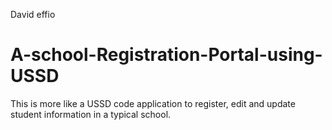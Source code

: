 David effio
# A-school-Registration-Portal-using-USSD
This is more like a USSD code application to register, edit and update student information in a typical school.
